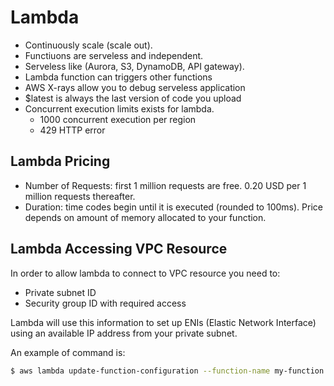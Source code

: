 # Lambda
- Continuously scale (scale out).
- Functiuons are serveless and independent.
- Serveless like (Aurora, S3, DynamoDB, API gateway).
- Lambda function can triggers other functions
- AWS X-rays allow you to debug serveless application
- $latest is always the last version of code you upload
- Concurrent execution limits exists for lambda. 
  - 1000 concurrent execution per region
  - 429 HTTP error




## Lambda Pricing

- Number of Requests: first 1 million requests are free. 0.20 USD per 1 million requests thereafter.
- Duration: time codes begin until it is executed (rounded to 100ms). Price depends on amount of memory allocated to your function.



## Lambda Accessing VPC Resource

In order to allow lambda to connect to VPC resource you need to:

- Private subnet ID
- Security group ID with required access

Lambda will use this information to set up ENIs (Elastic Network Interface) using an available IP address from your private subnet.

An example of command is:

```bash
$ aws lambda update-function-configuration --function-name my-function --vpc-config SubnetIds=my-private-subnet, securityGroupIds=my-private-group
```


